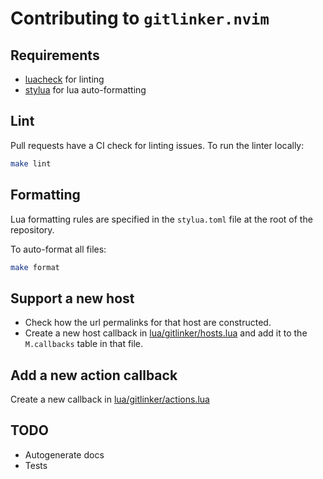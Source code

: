 # Contributing to `gitlinker.nvim`

## Requirements

- [luacheck](https://github.com/luarocks/luacheck#installation) for linting
- [stylua](https://github.com/JohnnyMorganz/StyLua) for lua auto-formatting

## Lint

Pull requests have a CI check for linting issues. To run the linter locally:

``` bash
make lint
```

## Formatting

Lua formatting rules are specified in the `stylua.toml` file at the root of the
repository.

To auto-format all files:

``` bash
make format
```

## Support a new host

- Check how the url permalinks for that host are constructed.
- Create a new host callback in
  [lua/gitlinker/hosts.lua](./lua/gitlinker/hosts.lua) and add it to the
  `M.callbacks` table in that file.

## Add a new action callback

Create a new callback in
[lua/gitlinker/actions.lua](./lua/gitlinker/actions.lua)

## TODO

- Autogenerate docs
- Tests

